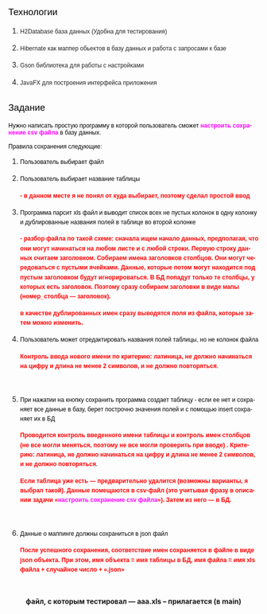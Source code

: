 <HTML>
<BODY LANG="ru-RU" LINK="#000080" VLINK="#800000" DIR="LTR">
<H2 CLASS="western" STYLE="font-style: normal; font-weight: normal"><FONT COLOR="#000000"><FONT FACE="Arial"><FONT SIZE=4 STYLE="font-size: 14pt"><SPAN STYLE="background: transparent">Технологии</SPAN></FONT></FONT></FONT></H2>
<OL>
	<LI><P STYLE="margin-bottom: 0cm; font-style: normal; font-weight: normal; line-height: 138%; orphans: 1">
	<FONT COLOR="#222222"><FONT FACE="Arial"><FONT SIZE=2 STYLE="font-size: 9pt">H2Database
	база данных (Удобна для тестирования) </FONT></FONT></FONT>
	</P>
	<LI><P STYLE="margin-bottom: 0cm; font-style: normal; font-weight: normal; line-height: 138%; orphans: 1">
	<FONT COLOR="#222222"><FONT FACE="Arial"><FONT SIZE=2 STYLE="font-size: 9pt">Hibernate
	как маппер обьектов в базу данных и работа с запросами к базе</FONT></FONT></FONT></P>
	<LI><P STYLE="margin-bottom: 0cm; font-style: normal; font-weight: normal; line-height: 138%; orphans: 1">
	<FONT COLOR="#222222"><FONT FACE="Arial"><FONT SIZE=2 STYLE="font-size: 9pt">Gson
	библиотека для работы с настройками</FONT></FONT></FONT></P>
	<LI><P STYLE="margin-bottom: 0cm; font-style: normal; font-weight: normal; line-height: 138%; orphans: 1">
	<FONT COLOR="#222222"><FONT FACE="Arial"><FONT SIZE=2 STYLE="font-size: 9pt">JavaFX
	для построения интерфейса приложения </FONT></FONT></FONT>
	</P>
</OL>
<H2 CLASS="western" STYLE="font-style: normal; font-weight: normal; orphans: 1">
<FONT COLOR="#000000"><FONT FACE="Arial"><FONT SIZE=4 STYLE="font-size: 14pt"><SPAN STYLE="background: transparent">Задание</SPAN></FONT></FONT></FONT></H2>
<P STYLE="font-style: normal; font-weight: normal; orphans: 1"><FONT COLOR="#000000"><FONT FACE="Arial"><FONT SIZE=2 STYLE="font-size: 9pt"><SPAN STYLE="background: transparent">Нужно
написать простую программу в которой пользователь сможет <FONT COLOR="#ff00ff"><B>настроить
сохранение csv файла</B></FONT> в базу данных. </SPAN></FONT></FONT></FONT>
</P>
<P STYLE="font-style: normal; font-weight: normal; orphans: 1"><FONT COLOR="#000000"><FONT FACE="Arial"><FONT SIZE=2 STYLE="font-size: 9pt"><SPAN STYLE="background: transparent">Правила
сохранения следующие: </SPAN></FONT></FONT></FONT>
</P>
<OL>
	<LI><P STYLE="margin-bottom: 0cm; background: transparent; font-style: normal; font-weight: normal; line-height: 138%; orphans: 1">
	<FONT COLOR="#000000"><FONT FACE="Arial"><FONT SIZE=2 STYLE="font-size: 9pt"><SPAN STYLE="background: transparent">Пользователь
	выбирает файл</SPAN></FONT></FONT></FONT></P>
	<LI><P STYLE="margin-bottom: 0cm; background: transparent; font-style: normal; font-weight: normal; line-height: 138%; orphans: 1">
	<FONT COLOR="#000000"><FONT FACE="Arial"><FONT SIZE=2 STYLE="font-size: 9pt"><SPAN STYLE="background: transparent">Пользователь
	выбирает название таблицы </SPAN></FONT></FONT></FONT>
	</P>
	<P STYLE="margin-bottom: 0cm; background: transparent; font-style: normal; line-height: 138%; orphans: 1">
	<FONT COLOR="#ff0000"><FONT FACE="Arial"><FONT SIZE=2 STYLE="font-size: 9pt"><B><SPAN STYLE="background: transparent">-
	в данном месте я не понял от куда выбирает, поэтому сделал простой
	ввод</SPAN></B></FONT></FONT></FONT></P>
	<P STYLE="margin-bottom: 0cm; background: transparent; font-style: normal; line-height: 138%; orphans: 1">
	</P>
	<LI><P STYLE="margin-bottom: 0cm; background: transparent; font-style: normal; font-weight: normal; line-height: 138%; orphans: 1">
	<FONT COLOR="#000000"><FONT FACE="Arial"><FONT SIZE=2 STYLE="font-size: 9pt"><SPAN STYLE="background: transparent">Программа
	парсит xls файл и выводит список всех не пустых колонок в одну
	колонку и дублированные названия полей в таблице во второй колонке </SPAN></FONT></FONT></FONT>
	</P>
	<P STYLE="margin-bottom: 0cm; background: transparent; font-style: normal; line-height: 138%; orphans: 1">
	<FONT COLOR="#ff0000"><FONT FACE="Arial"><FONT SIZE=2 STYLE="font-size: 9pt"><B><SPAN STYLE="background: transparent">-
	разбор файла по такой схеме: сначала ищем начало данных,
	предполагая, что они могут начинаться на любом листе и с любой
	строки. Первую строку данных считаем заголовком.  Собираем имена
	заголовков столбцов. Они могут чередоваться с пустыми ячейками.
	Данные, которые потом могут находится под пустым заголовком будут
	игнорироваться. В БД попадут только те столбцы, у которых есть
	заголовок. Поэтому сразу собираем заголовки в виде мапы
	(номер_столбца &mdash; заголовок).</SPAN></B></FONT></FONT></FONT></P>
	<P STYLE="margin-bottom: 0cm; background: transparent; font-style: normal; line-height: 138%; orphans: 1">
	<FONT COLOR="#ff0000"><FONT FACE="Arial"><FONT SIZE=2 STYLE="font-size: 9pt"><B><SPAN STYLE="background: transparent">в
	качестве дублированных имен сразу выводятся поля из файла, которые
	затем можно изменить. </SPAN></B></FONT></FONT></FONT>
	</P>
	<P STYLE="margin-bottom: 0cm; background: transparent; font-style: normal; font-weight: normal; line-height: 138%; orphans: 1">
	</P>
	<LI><P STYLE="margin-bottom: 0cm; background: transparent; font-style: normal; font-weight: normal; line-height: 138%; orphans: 1">
	<FONT COLOR="#000000"><FONT FACE="Arial"><FONT SIZE=2 STYLE="font-size: 9pt"><SPAN STYLE="background: transparent">Пользователь
	может отредактировать названия полей таблицы, но не колонок файла</SPAN></FONT></FONT></FONT></P>
	<P STYLE="margin-bottom: 0cm; background: transparent; font-style: normal; font-weight: normal; line-height: 138%; orphans: 1">
	<FONT COLOR="#000000"><FONT FACE="Arial"><FONT SIZE=2 STYLE="font-size: 9pt"><SPAN STYLE="background: transparent"><FONT COLOR="#ff0000"><B>Контроль
	ввода нового имени по критерию: </B></FONT><FONT COLOR="#ff0000"><SPAN LANG="ru-RU"><B>латиница,
	</B></SPAN></FONT><FONT COLOR="#ff0000"><B>не должно начинаться на
	цифру и длина не менее 2 символов, и не должно повторяться</B></FONT>.
	</SPAN></FONT></FONT></FONT>
	</P>
</OL>
<P STYLE="margin-left: 0.36cm; margin-bottom: 0cm; background: transparent; font-style: normal; font-weight: normal; line-height: 138%; orphans: 1">
<BR>
</P>
<OL START=5>
	<LI><P STYLE="margin-bottom: 0cm; background: transparent; font-style: normal; font-weight: normal; line-height: 138%; orphans: 1">
	<FONT COLOR="#000000"><FONT FACE="Arial"><FONT SIZE=2 STYLE="font-size: 9pt"><SPAN STYLE="background: transparent">При
	нажатии на кнопку сохранить программа создает таблицу - если ее нет
	и сохраняет все данные в базу, берет построчно значения полей и с
	помощью insert сохраняет их в БД</SPAN></FONT></FONT></FONT></P>
	<P STYLE="margin-bottom: 0cm; background: transparent; font-style: normal; font-weight: normal; line-height: 138%; orphans: 1">
	<FONT COLOR="#000000"><FONT FACE="Arial"><FONT SIZE=2 STYLE="font-size: 9pt"><SPAN STYLE="background: transparent"><FONT COLOR="#ff0000"><B>Проводится
	контроль введенного имени таблицы и контроль имен столбцов (не все
	могли меняться, поэтому не все могли проверить при вводе) .
	Критерию: </B></FONT><FONT COLOR="#ff0000"><SPAN LANG="ru-RU"><B>латиница,
	</B></SPAN></FONT><FONT COLOR="#ff0000"><B>не должно начинаться на
	цифру и длина не менее 2 символов, и не должно повторяться</B></FONT>.
	</SPAN></FONT></FONT></FONT>
	</P>
	<P STYLE="margin-bottom: 0cm; background: transparent; font-style: normal; line-height: 138%; orphans: 1">
	</P>
	<P STYLE="margin-bottom: 0cm; background: transparent; font-style: normal; line-height: 138%; orphans: 1">
	<FONT COLOR="#ff0000"><FONT FACE="Arial"><FONT SIZE=2 STYLE="font-size: 9pt"><B><SPAN STYLE="background: transparent">Если
	таблица уже есть &mdash; предварительно удалится (возможны варианты,
	я выбрал такой). Данные помещаются в <SPAN LANG="en-US">csv-</SPAN><SPAN LANG="ru-RU">файл
	(это учитывая фразу в описании задачи &laquo;</SPAN><FONT COLOR="#ff00ff"><SPAN LANG="ru-RU">настроить
	сохранение csv файла</SPAN></FONT><SPAN LANG="ru-RU">&raquo;). Затем
	из него &mdash; в БД.</SPAN></SPAN></B></FONT></FONT></FONT></P>
	<P STYLE="margin-bottom: 0cm; background: transparent; font-style: normal; line-height: 138%; orphans: 1">
	</P>
</OL>
<P STYLE="margin-left: 0.36cm; margin-bottom: 0cm; background: transparent; font-style: normal; font-weight: normal; line-height: 138%; orphans: 1">
<BR>
</P>
<OL START=6>
	<LI><P STYLE="margin-bottom: 0cm; background: transparent; font-style: normal; font-weight: normal; line-height: 138%; orphans: 1">
	<FONT COLOR="#000000"><FONT FACE="Arial"><FONT SIZE=2 STYLE="font-size: 9pt"><SPAN STYLE="background: transparent">Данные
	о маппинге должны сохраниться в json файл</SPAN></FONT></FONT></FONT></P>
	<P STYLE="margin-bottom: 0cm; background: transparent; font-style: normal; line-height: 138%; orphans: 1">
	<FONT COLOR="#ff0000"><FONT FACE="Arial"><FONT SIZE=2 STYLE="font-size: 9pt"><B><SPAN STYLE="background: transparent">После
	успешного сохранения, соответствие имен сохраняется в файле в виде
	<SPAN LANG="en-US">json </SPAN>объекта. При этом, имя объекта = имя
	таблицы в БД, имя файла = имя <SPAN LANG="en-US">xls </SPAN>файла +
	случайное число + &laquo;.<SPAN LANG="en-US">json</SPAN>&raquo;</SPAN></B></FONT></FONT></FONT></P>
</OL>
<P STYLE="margin-bottom: 0cm"><BR>
</P>
<P ALIGN=CENTER STYLE="margin-bottom: 0cm"><B>файл, с которым
тестировал &mdash; <SPAN LANG="en-US">aaa.xls &ndash; </SPAN><SPAN LANG="ru-RU">прилагается (в main)</SPAN></B></P>
<P ALIGN=CENTER STYLE="margin-bottom: 0cm"><BR>
</P>
<P ALIGN=CENTER STYLE="margin-bottom: 0cm"><BR>
</P>
</BODY>
</HTML>
